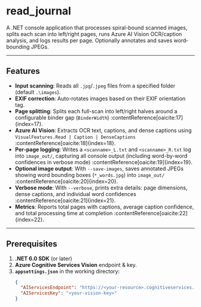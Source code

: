 # read_journal

A .NET console application that processes spiral-bound scanned images, splits each scan into left/right pages, runs Azure AI Vision OCR/caption analysis, and logs results per page. Optionally annotates and saves word‐bounding JPEGs.

---

## Features

- **Input scanning**: Reads all `.jpg`/`.jpeg` files from a specified folder (default `.\images`).  
- **EXIF correction**: Auto-rotates images based on their EXIF orientation tag.  
- **Page splitting**: Splits each full-scan into left/right halves around a configurable binder gap (`BinderWidth`) :contentReference[oaicite:17]{index=17}.  
- **Azure AI Vision**: Extracts OCR text, captions, and dense captions using `VisualFeatures.Read | Caption | DenseCaptions` :contentReference[oaicite:18]{index=18}.  
- **Per‐page logging**: Writes a `<scanname>_L.txt` and `<scanname>_R.txt` log into `image_out/`, capturing all console output (including word-by-word confidences in verbose mode) :contentReference[oaicite:19]{index=19}.  
- **Optional image output**: With `--save-images`, saves annotated JPEGs showing word bounding boxes (`*_words.jpg`) into `image_out/` :contentReference[oaicite:20]{index=20}.  
- **Verbose mode**: With `--verbose`, prints extra details: page dimensions, dense captions, and individual word confidences :contentReference[oaicite:21]{index=21}.  
- **Metrics**: Reports total pages with captions, average caption confidence, and total processing time at completion :contentReference[oaicite:22]{index=22}.

---

## Prerequisites

1. **.NET 6.0 SDK** (or later)  
2. **Azure Cognitive Services Vision** endpoint & key.  
3. **`appsettings.json`** in the working directory:
   ```json
   {
     "AIServicesEndpoint": "https://<your-resource>.cognitiveservices.azure.com/",
     "AIServicesKey": "<your-vision-key>"
   }
